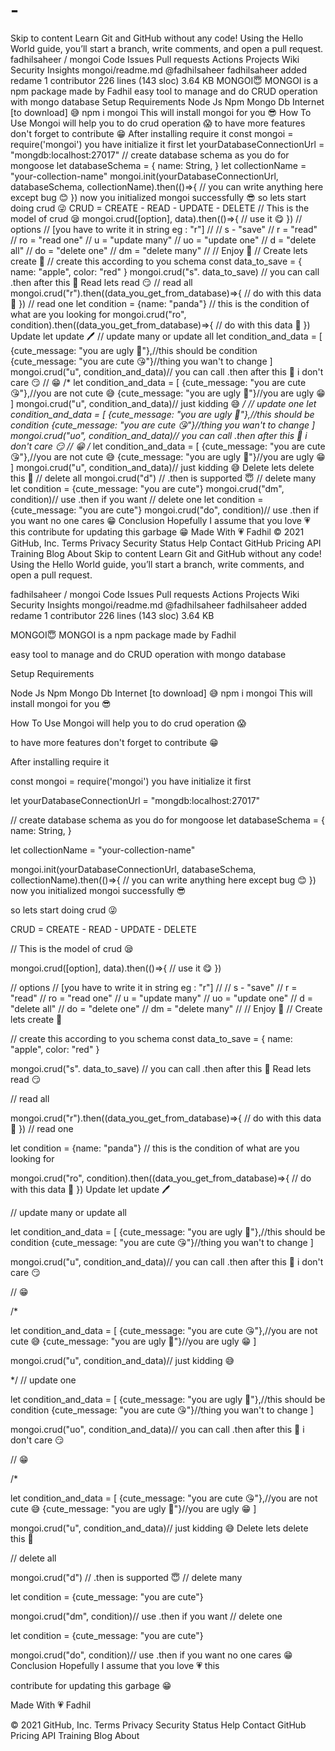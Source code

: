 # -
Skip to content Learn Git and GitHub without any code! Using the Hello World guide, you’ll start a branch, write comments, and open a pull request.   fadhilsaheer / mongoi Code Issues Pull requests Actions Projects Wiki Security Insights mongoi/readme.md @fadhilsaheer fadhilsaheer added redame  1 contributor 226 lines (143 sloc)  3.64 KB   MONGOI😇 MONGOI is a npm package made by Fadhil  easy tool to manage and do CRUD operation with mongo database  Setup Requirements  Node Js Npm Mongo Db Internet [to download] 😅 npm i mongoi This will install mongoi for you 😎  How To Use Mongoi will help you to do crud operation 😱  to have more features don't forget to contribute 😁  After installing require it  const mongoi = require('mongoi') you have initialize it first  let yourDatabaseConnectionUrl = "mongdb:localhost:27017"  // create database schema as you do for mongoose let databaseSchema = {     name: String, }  let collectionName = "your-collection-name"  mongoi.init(yourDatabaseConnectionUrl, databaseSchema, collectionName).then(()=>{     // you can write anything here except bug 😊 }) now you initialized mongoi successfully 😎  so lets start doing crud 😜  CRUD = CREATE - READ - UPDATE - DELETE  // This is the model of crud 😪  mongoi.crud([option], data).then(()=>{     // use it 😋 })  // options // [you have to write it in string eg : "r"] // // s - "save" // r = "read" // ro = "read one" // u = "update many" // uo = "update one" // d = "delete all" // do = "delete one" // dm = "delete many" //  // Enjoy 🤗 // Create lets create 👻  // create this according to you schema const data_to_save = {     name: "apple",     color: "red" }  mongoi.crud("s". data_to_save) // you can call .then after this 🥱 Read lets read 😏  // read all  mongoi.crud("r").then((data_you_get_from_database)=>{     // do with this data 🐼 }) // read one  let condition = {name: "panda"} // this is the condition of what are you looking for  mongoi.crud("ro", condition).then((data_you_get_from_database)=>{     // do with this data 🐧 }) Update let update 🖊  // update many or update all  let condition_and_data = [     {cute_message: "you are ugly 🤮"},//this should be condition     {cute_message: "you are cute 😘"}//thing you wan't to change ]  mongoi.crud("u", condition_and_data)// you can call .then after this 🥱 i don't care 😏   // 😁  /*  let condition_and_data = [     {cute_message: "you are cute 😘"},//you are not cute 😅     {cute_message: "you are ugly 🤮"}//you are ugly 😁 ]  mongoi.crud("u", condition_and_data)// just kidding 😅  */ // update one  let condition_and_data = [     {cute_message: "you are ugly 🤮"},//this should be condition     {cute_message: "you are cute 😘"}//thing you wan't to change ]  mongoi.crud("uo", condition_and_data)// you can call .then after this 🥱 i don't care 😏   // 😁  /*  let condition_and_data = [     {cute_message: "you are cute 😘"},//you are not cute 😅     {cute_message: "you are ugly 🤮"}//you are ugly 😁 ]  mongoi.crud("u", condition_and_data)// just kidding 😅 Delete lets delete this 🧺  // delete all  mongoi.crud("d") // .then is supported 😇 // delete many  let condition = {cute_message: "you are cute"}  mongoi.crud("dm", condition)// use .then if you want // delete one  let condition = {cute_message: "you are cute"}  mongoi.crud("do", condition)// use .then if you want no one cares 😁 Conclusion Hopefully I assume that you love 💗 this  contribute for updating this garbage 😁  Made With 💗 Fadhil  © 2021 GitHub, Inc. Terms Privacy Security Status Help Contact GitHub Pricing API Training Blog About
Skip to content
Learn Git and GitHub without any code!
Using the Hello World guide, you’ll start a branch, write comments, and open a pull request.


fadhilsaheer
/
mongoi
Code
Issues
Pull requests
Actions
Projects
Wiki
Security
Insights
mongoi/readme.md
@fadhilsaheer
fadhilsaheer added redame
 1 contributor
226 lines (143 sloc)  3.64 KB
 
MONGOI😇
MONGOI is a npm package made by Fadhil

easy tool to manage and do CRUD operation with mongo database

Setup
Requirements

Node Js
Npm
Mongo Db
Internet [to download] 😅
npm i mongoi
This will install mongoi for you 😎

How To Use
Mongoi will help you to do crud operation 😱

to have more features don't forget to contribute 😁

After installing require it

const mongoi = require('mongoi')
you have initialize it first

let yourDatabaseConnectionUrl = "mongdb:localhost:27017"

// create database schema as you do for mongoose
let databaseSchema = {
    name: String,
}

let collectionName = "your-collection-name"

mongoi.init(yourDatabaseConnectionUrl, databaseSchema, collectionName).then(()=>{
    // you can write anything here except bug 😊
})
now you initialized mongoi successfully 😎

so lets start doing crud 😜

CRUD = CREATE - READ - UPDATE - DELETE

// This is the model of crud 😪

mongoi.crud([option], data).then(()=>{
    // use it 😋
})

// options
// [you have to write it in string eg : "r"]
//
// s - "save"
// r = "read"
// ro = "read one"
// u = "update many"
// uo = "update one"
// d = "delete all"
// do = "delete one"
// dm = "delete many"
// 
// Enjoy 🤗
//
Create
lets create 👻

// create this according to you schema
const data_to_save = {
    name: "apple",
    color: "red"
}

mongoi.crud("s". data_to_save) // you can call .then after this 🥱
Read
lets read 😏

// read all

mongoi.crud("r").then((data_you_get_from_database)=>{
    // do with this data 🐼
})
// read one

let condition = {name: "panda"} // this is the condition of what are you looking for

mongoi.crud("ro", condition).then((data_you_get_from_database)=>{
    // do with this data 🐧
})
Update
let update 🖊

// update many or update all

let condition_and_data = [
    {cute_message: "you are ugly 🤮"},//this should be condition
    {cute_message: "you are cute 😘"}//thing you wan't to change
]

mongoi.crud("u", condition_and_data)// you can call .then after this 🥱 i don't care 😏


// 😁

/*

let condition_and_data = [
    {cute_message: "you are cute 😘"},//you are not cute 😅
    {cute_message: "you are ugly 🤮"}//you are ugly 😁
]

mongoi.crud("u", condition_and_data)// just kidding 😅

*/
// update one

let condition_and_data = [
    {cute_message: "you are ugly 🤮"},//this should be condition
    {cute_message: "you are cute 😘"}//thing you wan't to change
]

mongoi.crud("uo", condition_and_data)// you can call .then after this 🥱 i don't care 😏


// 😁

/*

let condition_and_data = [
    {cute_message: "you are cute 😘"},//you are not cute 😅
    {cute_message: "you are ugly 🤮"}//you are ugly 😁
]

mongoi.crud("u", condition_and_data)// just kidding 😅
Delete
lets delete this 🧺

// delete all

mongoi.crud("d") // .then is supported 😇
// delete many

let condition = {cute_message: "you are cute"}

mongoi.crud("dm", condition)// use .then if you want
// delete one

let condition = {cute_message: "you are cute"}

mongoi.crud("do", condition)// use .then if you want no one cares 😁
Conclusion
Hopefully I assume that you love 💗 this

contribute for updating this garbage 😁

Made With 💗 Fadhil

© 2021 GitHub, Inc.
Terms
Privacy
Security
Status
Help
Contact GitHub
Pricing
API
Training
Blog
About
